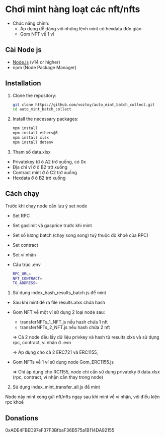 # Chơi mint hàng loạt các nft/nfts

- Chức năng chính:
  + Áp dụng dễ dàng với những lệnh mint có hexdata đơn giản
  + Gom NFT về 1 ví


## Cài Node js

- [Node.js](https://nodejs.org/) (v14 or higher)
- npm (Node Package Manager)

## Installation

1. Clone the repository:

   ```bash
   git clone https://github.com/voztoy/auto_mint_batch_collect.git
   cd auto_mint_batch_collect
   ```

2. Install the necessary packages:

   ```bash
   npm install
   npm install ethers@5
   npm install xlsx
   npm install dotenv
   
   ```
3.  Tham số data.xlsx
- Privatekey từ ô A2 trở xuống, có 0x
- Địa chỉ ví ở ô B2 trở xuống
- Contract mint ở ô C2 trở xuống
- Hexdata ở ô B2 trở xuống


## Cách chạy

Trước khi chạy node cần lưu ý set node

- Set RPC

- Set gaslimit và gasprice trước khi mint

- Set số lượng batch (chạy song song) tuỳ thuộc độ khoẻ của RPC)

- Set contract

- Set ví nhận

- Cấu trúc .env
   ```bash
   RPC_URL=
   NFT_CONTRACT=
   TO_ADDRESS=
   ```

1. Sử dụng index_hash_results_batch.js để mint

- Sau khi mint đẻ ra file results.xlxs chứa hash

- Gom NFT về một ví sử dụng 2 loại node sau:
   +  transferNFTs_1_NFT.js nếu hash chứa 1 nft
   +  transferNFTs_2_NFT.js nếu hash chứa 2 nft

   => Cả 2 node đều lấy dữ liệu privkey và hash từ results.xlxs và sử dụng rpc, contract, ví nhận ở .evn

   => Áp dụng cho cả 2 ERC721 và ERC1155,

- Gom NFTs về 1 ví sử dụng node Gom_ERC1155.js

   => Chỉ áp dụng cho RC1155, node chỉ cần sử dụng privateky ở data.xlsx (rpc, contract, ví nhận cần thay trong node)


2.  Sử dụng index_mint_transfer_all.js để mint

Node này mint xong gửi nft/nfts ngay sau khi mint về ví nhận, với điều kiện rpc khoẻ


## Donations

0xADE4FBED97eF37F3BfbaF36B575a1B114DA92155

